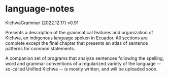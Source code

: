 # language-notes

KichwaGrammar (2022.12.17) v0.91

Presents a description of the grammatical features and organization of Kichwa, an indigenous language spoken in Ecuador.  All sections are complete except the final chapter that presents an atlas of sentence patterns for common statements.

A companion set of programs that analyze sentences following the spelling, word and grammar conventions of a regularized variety of the language -- so-called Unified Kichwa -- is mostly written, and will be uploaded soon.
